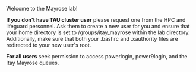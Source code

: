 
Welcome to the Mayrose lab!

**If you don't have TAU cluster user**
please request one from the HPC and lifeguard personnel. Ask them to create a new user for you and ensure that your home directory is set to /groups/itay_mayrose within the lab directory. Additionally, make sure that both your .bashrc and .xauthority files are redirected to your new user's root.

**For all users** seek permission to access powerlogin, power9login, and the Itay Mayrose queues.

